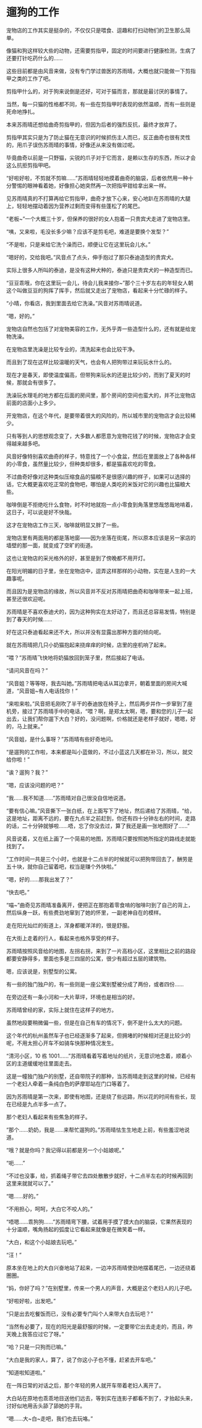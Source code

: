 # 遛狗的工作

宠物店的工作其实是挺杂的，不仅仅只是喂食、逗趣和打扫动物们的卫生那么简单。

像猫和狗这样较大些的动物，还需要剪指甲，固定的时间要进行健康检测，生病了还要打针吃药什么的……

这些目前都是由风音来做，没有专门学过兽医的苏雨晴，大概也就只能做一下剪指甲之类的工作了吧。

剪指甲什么的，对于狗来说倒是还好，可对于猫而言，那就是最讨厌的事情了。

当然，每一只猫的性格都不同，有一些在剪指甲时表现的依然温顺，而有一些则是死命地挣扎。

本来苏雨晴还想给曲奇剪指甲的，但因为后者的强烈反抗，最终才放弃了。

剪指甲其实只是为了防止猫在无意识的时候抓伤主人而已，反正曲奇也很有灵性的，用爪子误伤苏雨晴的事情，好像还从来没有做过呢。

毕竟曲奇以前是一只野猫，尖锐的爪子对于它而言，是赖以生存的东西，所以才会这么抗拒剪指甲吧。

“好啦好啦，不剪就不剪嘛……”苏雨晴轻轻地摸着曲奇的脑袋，后者依然用一种十分警惕的眼神看着她，好像担心她突然再一次把指甲钳给拿出来一样。

见苏雨晴真的不打算再给它剪指甲，曲奇才放下心来，安心地趴在苏雨晴的大腿上，轻轻地摆动着因为营养过剩而变得有些蓬松了的尾巴。

“老板~”一个大概三十岁，但保养的很好的女人抱着一只贵宾犬走进了宠物店里。

“咦，又来啦，毛没长多少嘛？应该不是剪毛吧，难道是要换个发型？”

“不是啦，只是来给它洗个澡而已，顺便让它在这里玩会儿水。”

“嗯好的，交给我吧。”风音点了点头，伸手抱过了那只泰迪造型的贵宾犬。

实际上很多人所叫的泰迪，是没有这种犬种的，泰迪只是贵宾犬的一种造型而已。

“豆豆乖哦，你在这里玩一会儿，待会儿我来接你~”那个三十岁左右的年轻女人朝这个叫做豆豆的狗挥了挥手，然后就又走出了宠物店，看起来十分忙碌的样子。

“小晴，你看店，我到里面去给它洗澡。”风音对苏雨晴说道。

“嗯，好的。”

宠物店自然也包括了对宠物美容的工作，无外乎弄一些造型什么的，还有就是给宠物洗澡。

在宠物店里洗澡是比较专业的，清洗起来也会比较干净。

而且到了现在这样比较温暖的天气，也会有人把狗带过来玩玩水什么的。

现在才是春天，即使温度偏高，但带狗来玩水的还是比较少的，而到了夏天的时候，那就会有很多了。

洗澡玩水理毛的地方都在后面的房间里，那个房间的空间也蛮大的，并不比宠物店前面的店面小上多少。

开宠物店，在这个年代，是要带着很大的风险的，所以城市里的宠物店才会比较稀少。

只有等到人的思想观念变了，大多数人都愿意为宠物花钱了的时候，宠物店才会变得越来越多吧。

风音好像特别喜欢曲奇的样子，特意找了一个小食盆，然后在里面放上了各种各样的小零食，虽然量比较少，但种类却很多，都是猫喜欢吃的零食。

不过曲奇好像对这种类似压缩食品的猫粮不是很感兴趣的样子，如果可以选择的话，它大概更喜欢吃正常的食物吧，哪怕是人类吃的米饭对它的兴趣也比猫粮大些。

咖啡倒是不拒绝吃什么食物，时不时地就抱一点小零食到角落里悠哉悠哉地啃着，这日子，可以说是好不快哉。

这才在宠物店工作三天，咖啡就明显又胖了一些。

宠物店里有两面用的都是落地窗——因为坐落在街尾，所以原本应该是另一家店的墙壁的那一面，就变成了空旷的街道。

这也让宠物店的采光格外的好，甚至是到了傍晚都不用开灯。

在阳光明媚的日子里，坐在宠物店中，逗弄这样那样的小动物，实在是人生的一大趣事呢。

而且因为是宠物店的缘故，所以风音并不反对苏雨晴把曲奇和咖啡带来一起上班，甚至还很欢迎呢。

苏雨晴是不喜欢泰迪犬的，因为这种狗实在太好动了，而且还总容易发情，特别是到了春天的时候……

好在这只泰迪看起来还不大，所以并没有显露出那种方面的倾向呢。

就在苏雨晴把几只小奶猫抱起来挠痒痒的时候，店里的座机响了起来。

“喂？”苏雨晴飞快地将奶猫放回到笼子里，然后接起了电话。

“请问风音在吗？”

“风音姐？等等呀，我去叫她。”苏雨晴把电话从耳边拿开，朝着里面的房间大喊道，“风音姐~有人电话找你！”

“来啦来啦。”风音把毛刚吹了半干的泰迪放在椅子上，然后两步并作一步窜到了座机旁，接过了苏雨晴手中的电话，“喂？啊，是郑太太啊，嗯，要和您的儿子一起出去，让我们帮你遛下大白？好的，没问题啊，价格就还是老样子就好，嗯嗯，好的，马上就来。”

“风音姐，是什么事呀？”苏雨晴有些好奇地问。

“是遛狗的工作啦，本来都是叫小蓝做的，不过小蓝这几天都在补习，所以，就交给你啦！”

“诶？遛狗？我？”

“嗯，应该没问题的吧？”

“我……我不知道……”苏雨晴对自己很没自信地说道。

“要有信心嘛。”风音撕下一张白纸，在上面写下了地址，然后递给了苏雨晴，“给，这是地址，距离不远的，要在九点半之前赶到，你还有四十分钟左右的时间，走路的话，二十分钟就够啦……唔，忘了你没去过，算了我还是画一张地图好了……”

风音说着，又在纸上画了一个简易的地图，苏雨晴只要按照她所指定的路线走就能找到了。

“工作时间一共是三个小时，也就是十二点半的时候就可以把狗带回去了，酬劳是五十块，就你自己留着吧，权当是赚个外快啦。”

“嗯，好的……那我出发了？”

“快去吧。”

“喵~”曲奇见苏雨晴准备离开，便把正在那抱着零食啃的咖啡叼到了自己的背上，然后纵身一跃，有些费劲地窜到了她的怀里，一副老神自在的模样。

走在阳光灿烂的街道上，浑身都暖洋洋的，很是舒服。

在大街上走着的行人，看起来也格外享受的样子。

苏雨晴按照风音给的地图，左拐右拐，来到了一片高档小区，这里相比之前的路段都要安静得多，里面也多是三四层的公寓，很少有超过五层的建筑物。

嗯，应该说是，别墅型的公寓。

有一些的独门独户的，有一些则是一座公寓别墅被分成了两份，或者四份……

在旁边还有一条小河和一大片草坪，环境也是相当的好。

苏雨晴曾经的家，实际上就住在这样子的地方。

虽然地段要稍微偏一些，但是在自己有车的情况下，倒不是什么太大的问题。

这个年代的杭州虽然车子也已经逐渐多了起来，但拥堵的时候相对还是比较少的呢，不用太担心开车不如骑车快那种情况发生。

“清河小区，10 栋 1001……”苏雨晴看着写着地址的纸片，无意识地念着，顺着小区的主道缓缓地往里面走去。

这是一幢独门独户的别墅，还自带院子的那种，当苏雨晴走到这里的时候，已经有一个老妇人牵着一条纯白色的萨摩耶站在门口等着了。

因为苏雨晴是第一次来，即使有地图，还是绕了些远路，所以花的时间有些长，现在已经是九点半多一点了。

那个老妇人看起来有些焦急的样子。

“那个……奶奶，我是……来帮忙遛狗的。”苏雨晴怯生生地走上前，有些羞涩地说道。

“哦？就是你吗？我记得以前都是另一个小姑娘呢。”

“呃……”

“不过也没事，给，抓着绳子带它去四处散散步就好，十二点半左右的时候再回到这里来就就可以了。”

“嗯……好的。”

“不用担心，呵呵，大白它不咬人的。”

“唔嗯……乖狗狗……”苏雨晴弯下腰，试着用手摸了摸大白的脑袋，它果然表现的十分温顺，嘴角扬起的弧度让它看起来就像是在微笑着一样。

“大白，和这个小姑娘去玩吧。”

“汪！”

原本坐在地上的大白兴奋地站了起来，一边冲苏雨晴使劲地摆着尾巴，一边还绕着圈圈。

“妈，你好了吗？”在别墅里，传来一个男人的声音，大概是这个老妇人的儿子吧。

“好啦好啦，出发吧。”

“只是出去吃餐饭而已，没有必要专门叫个人来带大白去玩吧？”

“当然有必要了，现在的阳光是最舒服的时候，一定要带它出去走走的，而且，昨天晚上我答应过它了呀。”

“哈？只是一只狗而已嘛。”

“大白是我的家人，算了，说了你这小子也不懂，赶紧去开车吧。”

“知道啦知道啦。”

在一阵日常的对话之后，那个年轻的男人就开车带着老妇人离开了。

大白站在原地也乖乖地目送他们远去，等到实在连影子都看不到了，才抬起头来，讨好似地用舌头舔了舔她的手背。

“嗯……大~白~走吧，我们也去玩咯。”
